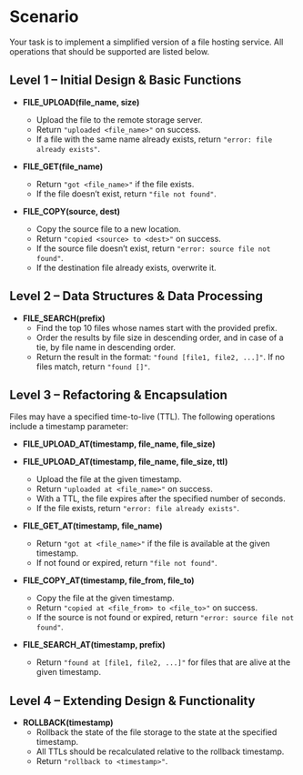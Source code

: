 # Scenario

Your task is to implement a simplified version of a file hosting service.
All operations that should be supported are listed below.

## Level 1 – Initial Design & Basic Functions

- **FILE_UPLOAD(file_name, size)**
  - Upload the file to the remote storage server.
  - Return `"uploaded <file_name>"` on success.
  - If a file with the same name already exists, return `"error: file already exists"`.

- **FILE_GET(file_name)**
  - Return `"got <file_name>"` if the file exists.
  - If the file doesn’t exist, return `"file not found"`.

- **FILE_COPY(source, dest)**
  - Copy the source file to a new location.
  - Return `"copied <source> to <dest>"` on success.
  - If the source file doesn’t exist, return `"error: source file not found"`.
  - If the destination file already exists, overwrite it.

## Level 2 – Data Structures & Data Processing

- **FILE_SEARCH(prefix)**
  - Find the top 10 files whose names start with the provided prefix.
  - Order the results by file size in descending order, and in case of a tie, by file name in descending order.
  - Return the result in the format: `"found [file1, file2, ...]"`. If no files match, return `"found []"`.

## Level 3 – Refactoring & Encapsulation

Files may have a specified time-to-live (TTL). The following operations include a timestamp parameter:

- **FILE_UPLOAD_AT(timestamp, file_name, file_size)**
- **FILE_UPLOAD_AT(timestamp, file_name, file_size, ttl)**
  - Upload the file at the given timestamp.
  - Return `"uploaded at <file_name>"` on success.
  - With a TTL, the file expires after the specified number of seconds.
  - If the file exists, return `"error: file already exists"`.

- **FILE_GET_AT(timestamp, file_name)**
  - Return `"got at <file_name>"` if the file is available at the given timestamp.
  - If not found or expired, return `"file not found"`.

- **FILE_COPY_AT(timestamp, file_from, file_to)**
  - Copy the file at the given timestamp.
  - Return `"copied at <file_from> to <file_to>"` on success.
  - If the source is not found or expired, return `"error: source file not found"`.

- **FILE_SEARCH_AT(timestamp, prefix)**
  - Return `"found at [file1, file2, ...]"` for files that are alive at the given timestamp.

## Level 4 – Extending Design & Functionality

- **ROLLBACK(timestamp)**
  - Rollback the state of the file storage to the state at the specified timestamp.
  - All TTLs should be recalculated relative to the rollback timestamp.
  - Return `"rollback to <timestamp>"`.

